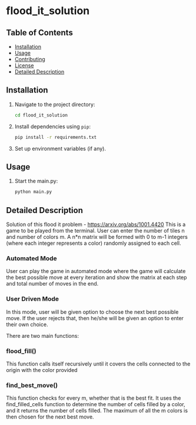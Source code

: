 # flood_it_solution

## Table of Contents

- [Installation](#installation)
- [Usage](#usage)
- [Contributing](#contributing)
- [License](#license)
- [Detailed Description](#detailed_description)
  
## Installation

1. Navigate to the project directory:

    ```bash
    cd flood_it_solution
    ```

3. Install dependencies using `pip`:

    ```bash
    pip install -r requirements.txt
    ```

4. Set up environment variables (if any).

## Usage

1. Start the main.py:

    ```bash
    python main.py
    ```



## Detailed Description
Solution of this flood it problem - https://arxiv.org/abs/1001.4420
This is a game to be played from the terminal. User can enter the number of tiles n and number of colors m.
A n*n matrix will be formed with 0 to m-1 integers (where each integer represents a color) randomly assigned to each cell. 
### Automated Mode 
User can play the game in automated mode where the game will calculate the best possible move at every
iteration and show the matrix at each step and total number of moves in the end.
### User Driven Mode
In this mode, user will be given option to choose the next best possible move. If the user rejects that,
then he/she will be given an option to enter their own choice.

There are two main functions:
### flood_fill() 
This function calls itself recursively until it covers the cells connected to the origin with the color 
provided

### find_best_move() 
This function checks for every m, whether that is the best fit. It uses the find_filled_cells function
to determine the number of cells filled by a color, and it returns the number of cells filled. The maximum of all the m 
colors is then chosen for the next best move. 



